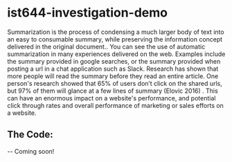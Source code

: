 # ist644-investigation-demo
Summarization is the process of condensing a much larger body of text into an easy to consumable summary, while preserving the information concept delivered in the original document.. You can see the use of automatic summarization in many experiences delivered on the web. Examples include the summary provided in google searches, or the summary provided when posting a url in a chat application such as Slack.
Research has shown that more people will read the summary before they read an entire article. One person's research showed that 65% of users don’t click on the shared urls, but 97% of them will glance at a few lines of summary (Elovic 2016) . This can have an enormous impact on a website's performance, and potential click through rates and overall performance of marketing or sales efforts on a website.

## The Code:
-- Coming soon!
